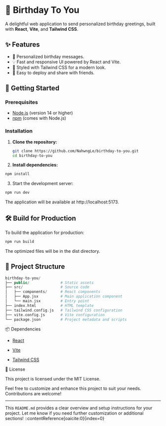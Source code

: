 # 🎂 Birthday To You

A delightful web application to send personalized birthday greetings, built with **React**, **Vite**, and **Tailwind CSS**.

## ✨ Features

- 🎉 Personalized birthday messages.
- 💡 Fast and responsive UI powered by React and Vite.
- 🎨 Styled with Tailwind CSS for a modern look.
- 🚀 Easy to deploy and share with friends.

## 🚀 Getting Started

### Prerequisites

- [Node.js](https://nodejs.org/) (version 14 or higher)
- [npm](https://www.npmjs.com/) (comes with Node.js)

### Installation

1. **Clone the repository:**

   ```bash
   git clone https://github.com/NahwngLe/birthday-to-you.git
   cd birthday-to-you
   ```
   
2. **Install dependencies:**

``` bash
npm install
```

3. Start the development server:

```bash
npm run dev
```
The application will be available at http://localhost:5173.

## 🛠️ Build for Production
To build the application for production:

``` bash
npm run build
```
The optimized files will be in the dist directory.

## 📁 Project Structure
```php
birthday-to-you/
├── public/              # Static assets
├── src/                 # Source code
│   ├── components/      # React components
│   ├── App.jsx          # Main application component
│   └── main.jsx         # Entry point
├── index.html           # HTML template
├── tailwind.config.js   # Tailwind CSS configuration
├── vite.config.js       # Vite configuration
└── package.json         # Project metadata and scripts
```

📦 Dependencies

- [React](https://react.dev/)

- [Vite](https://vite.dev/)

- [Tailwind CSS](https://tailwindcss.com/)

📄 License

This project is licensed under the MIT License.

Feel free to customize and enhance this project to suit your needs. Contributions are welcome!

---

This `README.md` provides a clear overview and setup instructions for your project. Let me know if you need further customization or additional sections!
::contentReference[oaicite:0]{index=0}
 
